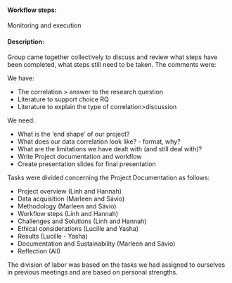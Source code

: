 #### Workflow steps:
Monitoring and execution

#### Description:
Group came together collectively to discuss and review what steps have been completed, what steps still need to be taken. 
The comments were: 

  We have: 
- The correlation > answer to the research question
- Literature to support choice RQ
- Literature to explain the type of correlation>discussion

We need:
- What is the ‘end shape’ of our project?
- What does our data correlation look like? - format, why?
- What are the limitations we have dealt with (and still deal with)?
- Write Project documentation and workflow
- Create presentation slides for final presentation

Tasks were divided concerning the Project Documentation as follows: 
- Project overview (Linh and Hannah)
- Data acquisition (Marleen and Sávio)
- Methodology (Marleen and Sávio)
- Workflow steps (Linh and Hannah)
- Challenges and Solutions (Linh and Hannah)
- Ethical considerations  (Lucille and Yasha)	
- Results (Lucille - Yasha)	
- Documentation and Sustainability (Marleen and Sávio)
- Reflection (All)

The division of labor was based on the tasks we had assigned to ourselves in previous meetings and are based on personal strengths. 
